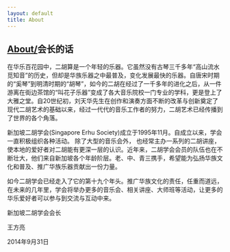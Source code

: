 ```yaml
---
layout: default
title: About
---
```

## [About/](/about)会长的话

在华乐百花园中，二胡算是一个年轻的乐器。它虽然没有古琴三千多年“高山流水觅知音”的历史，但却是华族乐器之中最普及，变化发展最快的乐器。自唐宋时期的“奚琴”到明清时期的“胡琴”，如今的二胡在经过了一千多年的进化之后，从一件游离在街边茶馆的“叫花子乐器”变成了各大音乐院校一门专业的学科，更是登上了大雅之堂。自20世纪初，刘天华先生在创作和演奏方面不断的改革与创新奠定了现代二胡艺术的基础以来，经过一代代的音乐工作者的努力，二胡艺术已经传播到了世界的各个角落。

新加坡二胡学会(Singapore Erhu Society)成立于1995年11月。自成立以来，学会一直积极组织各种活动。 除了大型的音乐会外， 也经常主办一系列的二胡讲座，使本地的爱好者对二胡能有更深一层的认识。近年来，二胡学会会员的队伍也在不断壮大，他们来自新加坡各个年龄阶层。老、中、青三携手，希望能为弘扬华族文化和普及、推广华族乐器贡献出一份力量。

如今二胡学会已经走入了它的第十九个年头。推广华族文化的责任，任重而道远，在未来的几年里，学会将举办更多的音乐会、相关讲座、大师班等活动，让更多的华乐爱好者可以参与到交流与互动中来。

新加坡二胡学会会长

王方亮

2014年9月31日